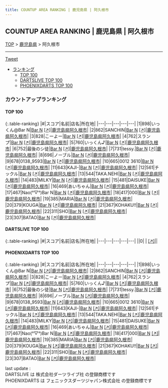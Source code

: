 ```yaml
---
title: COUNTUP AREA RANKING | 鹿児島県 | 阿久根市
---
```

## COUNTUP AREA RANKING | 鹿児島県 | 阿久根市

[TOP](/darts/rank/) > [鹿児島県](/darts/rank/鹿児島県/) > 阿久根市

___

<a href="https://twitter.com/share?ref_src=twsrc%5Etfw" data-text="COUNTUP AREA RANKING | 鹿児島県阿久根市" class="twitter-share-button" data-hashtags="DARTSLIVE,PHOENIXDARTS,darts,ダーツ" data-show-count="false">Tweet</a>

* [ランキング](#カウントアップランキング)
    * [TOP 100](#top-100)
    * [DARTSLIVE TOP 100](#dartslive-top-100)
    * [PHOENIXDARTS TOP 100](#phoenixdarts-top-100)

### カウントアップランキング

#### TOP 100



{:.table-ranking}
|#|スコア|名前|店名|所在地|
|---|---|---|---|---|
|1|898|<span class="rank-name-pd">いっくん@Bar N</span>|<a href="/darts/rank/shops/58765.html">Bar N</a> <a href="https://vs.phoenixdarts.com/jp/shop/shopDetailInfo/s_58765?s_seq=58765">[↗]</a>|<a href="/darts/rank/鹿児島県/阿久根市">鹿児島県阿久根市</a>|
|2|862|<span class="rank-name-pd">SANCHIN</span>|<a href="/darts/rank/shops/58765.html">Bar N</a> <a href="https://vs.phoenixdarts.com/jp/shop/shopDetailInfo/s_58765?s_seq=58765">[↗]</a>|<a href="/darts/rank/鹿児島県/阿久根市">鹿児島県阿久根市</a>|
|3|828|<span class="rank-name-pd">こーよー</span>|<a href="/darts/rank/shops/58765.html">Bar N</a> <a href="https://vs.phoenixdarts.com/jp/shop/shopDetailInfo/s_58765?s_seq=58765">[↗]</a>|<a href="/darts/rank/鹿児島県/阿久根市">鹿児島県阿久根市</a>|
|4|762|<span class="rank-name-pd">スランプ</span>|<a href="/darts/rank/shops/58765.html">Bar N</a> <a href="https://vs.phoenixdarts.com/jp/shop/shopDetailInfo/s_58765?s_seq=58765">[↗]</a>|<a href="/darts/rank/鹿児島県/阿久根市">鹿児島県阿久根市</a>|
|5|760|<span class="rank-name-pd">いっくん♪</span>|<a href="/darts/rank/shops/58765.html">Bar N</a> <a href="https://vs.phoenixdarts.com/jp/shop/shopDetailInfo/s_58765?s_seq=58765">[↗]</a>|<a href="/darts/rank/鹿児島県/阿久根市">鹿児島県阿久根市</a>|
|6|752|<span class="rank-name-pd">最後のシ徒</span>|<a href="/darts/rank/shops/58765.html">Bar N</a> <a href="https://vs.phoenixdarts.com/jp/shop/shopDetailInfo/s_58765?s_seq=58765">[↗]</a>|<a href="/darts/rank/鹿児島県/阿久根市">鹿児島県阿久根市</a>|
|7|731|<span class="rank-name-pd">tessy.</span>|<a href="/darts/rank/shops/58765.html">Bar N</a> <a href="https://vs.phoenixdarts.com/jp/shop/shopDetailInfo/s_58765?s_seq=58765">[↗]</a>|<a href="/darts/rank/鹿児島県/阿久根市">鹿児島県阿久根市</a>|
|8|696|<span class="rank-name-pd">ノーブル</span>|<a href="/darts/rank/shops/58765.html">Bar N</a> <a href="https://vs.phoenixdarts.com/jp/shop/shopDetailInfo/s_58765?s_seq=58765">[↗]</a>|<a href="/darts/rank/鹿児島県/阿久根市">鹿児島県阿久根市</a>|
|9|678|<span class="rank-name-pd">0138_9593</span>|<a href="/darts/rank/shops/58765.html">Bar N</a> <a href="https://vs.phoenixdarts.com/jp/shop/shopDetailInfo/s_58765?s_seq=58765">[↗]</a>|<a href="/darts/rank/鹿児島県/阿久根市">鹿児島県阿久根市</a>|
|10|665|<span class="rank-name-pd">0012 3610</span>|<a href="/darts/rank/shops/58765.html">Bar N</a> <a href="https://vs.phoenixdarts.com/jp/shop/shopDetailInfo/s_58765?s_seq=58765">[↗]</a>|<a href="/darts/rank/鹿児島県/阿久根市">鹿児島県阿久根市</a>|
|11|643|<span class="rank-name-pd">KAJI-</span>|<a href="/darts/rank/shops/58765.html">Bar N</a> <a href="https://vs.phoenixdarts.com/jp/shop/shopDetailInfo/s_58765?s_seq=58765">[↗]</a>|<a href="/darts/rank/鹿児島県/阿久根市">鹿児島県阿久根市</a>|
|12|561|<span class="rank-name-pd">チックル</span>|<a href="/darts/rank/shops/58765.html">Bar N</a> <a href="https://vs.phoenixdarts.com/jp/shop/shopDetailInfo/s_58765?s_seq=58765">[↗]</a>|<a href="/darts/rank/鹿児島県/阿久根市">鹿児島県阿久根市</a>|
|13|544|<span class="rank-name-pd">TAKA.NEHI</span>|<a href="/darts/rank/shops/58765.html">Bar N</a> <a href="https://vs.phoenixdarts.com/jp/shop/shopDetailInfo/s_58765?s_seq=58765">[↗]</a>|<a href="/darts/rank/鹿児島県/阿久根市">鹿児島県阿久根市</a>|
|14|483|<span class="rank-name-pd">MILKY</span>|<a href="/darts/rank/shops/58765.html">Bar N</a> <a href="https://vs.phoenixdarts.com/jp/shop/shopDetailInfo/s_58765?s_seq=58765">[↗]</a>|<a href="/darts/rank/鹿児島県/阿久根市">鹿児島県阿久根市</a>|
|15|481|<span class="rank-name-pd">DAISUKE</span>|<a href="/darts/rank/shops/58765.html">Bar N</a> <a href="https://vs.phoenixdarts.com/jp/shop/shopDetailInfo/s_58765?s_seq=58765">[↗]</a>|<a href="/darts/rank/鹿児島県/阿久根市">鹿児島県阿久根市</a>|
|16|469|<span class="rank-name-pd">あいちゃん</span>|<a href="/darts/rank/shops/58765.html">Bar N</a> <a href="https://vs.phoenixdarts.com/jp/shop/shopDetailInfo/s_58765?s_seq=58765">[↗]</a>|<a href="/darts/rank/鹿児島県/阿久根市">鹿児島県阿久根市</a>|
|17|467|<span class="rank-name-pd">Nao(°▽°)Bar N</span>|<a href="/darts/rank/shops/58765.html">Bar N</a> <a href="https://vs.phoenixdarts.com/jp/shop/shopDetailInfo/s_58765?s_seq=58765">[↗]</a>|<a href="/darts/rank/鹿児島県/阿久根市">鹿児島県阿久根市</a>|
|18|417|<span class="rank-name-pd">000</span>|<a href="/darts/rank/shops/58765.html">Bar N</a> <a href="https://vs.phoenixdarts.com/jp/shop/shopDetailInfo/s_58765?s_seq=58765">[↗]</a>|<a href="/darts/rank/鹿児島県/阿久根市">鹿児島県阿久根市</a>|
|19|385|<span class="rank-name-pd">MARIA</span>|<a href="/darts/rank/shops/58765.html">Bar N</a> <a href="https://vs.phoenixdarts.com/jp/shop/shopDetailInfo/s_58765?s_seq=58765">[↗]</a>|<a href="/darts/rank/鹿児島県/阿久根市">鹿児島県阿久根市</a>|
|20|379|<span class="rank-name-pd">KOUGA</span>|<a href="/darts/rank/shops/58765.html">Bar N</a> <a href="https://vs.phoenixdarts.com/jp/shop/shopDetailInfo/s_58765?s_seq=58765">[↗]</a>|<a href="/darts/rank/鹿児島県/阿久根市">鹿児島県阿久根市</a>|
|21|367|<span class="rank-name-pd">KOHAKU!!</span>|<a href="/darts/rank/shops/58765.html">Bar N</a> <a href="https://vs.phoenixdarts.com/jp/shop/shopDetailInfo/s_58765?s_seq=58765">[↗]</a>|<a href="/darts/rank/鹿児島県/阿久根市">鹿児島県阿久根市</a>|
|22|311|<span class="rank-name-pd">SHO</span>|<a href="/darts/rank/shops/58765.html">Bar N</a> <a href="https://vs.phoenixdarts.com/jp/shop/shopDetailInfo/s_58765?s_seq=58765">[↗]</a>|<a href="/darts/rank/鹿児島県/阿久根市">鹿児島県阿久根市</a>|
|23|307|<span class="rank-name-pd">BATAO</span>|<a href="/darts/rank/shops/58765.html">Bar N</a> <a href="https://vs.phoenixdarts.com/jp/shop/shopDetailInfo/s_58765?s_seq=58765">[↗]</a>|<a href="/darts/rank/鹿児島県/阿久根市">鹿児島県阿久根市</a>|


#### DARTSLIVE TOP 100



{:.table-ranking}
|#|スコア|名前|店名|所在地|
|---|---|---|---|---|
||0|<span class="rank-name-dl"> </span>|<a href="/darts/rank/shops/.html"></a> <a href="">[↗]</a>|<a href="/darts/rank//"></a>|


#### PHOENIXDARTS TOP 100



{:.table-ranking}
|#|スコア|名前|店名|所在地|
|---|---|---|---|---|
|1|898|<span class="rank-name-pd">いっくん@Bar N</span>|<a href="/darts/rank/shops/58765.html">Bar N</a> <a href="https://vs.phoenixdarts.com/jp/shop/shopDetailInfo/s_58765?s_seq=58765">[↗]</a>|<a href="/darts/rank/鹿児島県/阿久根市">鹿児島県阿久根市</a>|
|2|862|<span class="rank-name-pd">SANCHIN</span>|<a href="/darts/rank/shops/58765.html">Bar N</a> <a href="https://vs.phoenixdarts.com/jp/shop/shopDetailInfo/s_58765?s_seq=58765">[↗]</a>|<a href="/darts/rank/鹿児島県/阿久根市">鹿児島県阿久根市</a>|
|3|828|<span class="rank-name-pd">こーよー</span>|<a href="/darts/rank/shops/58765.html">Bar N</a> <a href="https://vs.phoenixdarts.com/jp/shop/shopDetailInfo/s_58765?s_seq=58765">[↗]</a>|<a href="/darts/rank/鹿児島県/阿久根市">鹿児島県阿久根市</a>|
|4|762|<span class="rank-name-pd">スランプ</span>|<a href="/darts/rank/shops/58765.html">Bar N</a> <a href="https://vs.phoenixdarts.com/jp/shop/shopDetailInfo/s_58765?s_seq=58765">[↗]</a>|<a href="/darts/rank/鹿児島県/阿久根市">鹿児島県阿久根市</a>|
|5|760|<span class="rank-name-pd">いっくん♪</span>|<a href="/darts/rank/shops/58765.html">Bar N</a> <a href="https://vs.phoenixdarts.com/jp/shop/shopDetailInfo/s_58765?s_seq=58765">[↗]</a>|<a href="/darts/rank/鹿児島県/阿久根市">鹿児島県阿久根市</a>|
|6|752|<span class="rank-name-pd">最後のシ徒</span>|<a href="/darts/rank/shops/58765.html">Bar N</a> <a href="https://vs.phoenixdarts.com/jp/shop/shopDetailInfo/s_58765?s_seq=58765">[↗]</a>|<a href="/darts/rank/鹿児島県/阿久根市">鹿児島県阿久根市</a>|
|7|731|<span class="rank-name-pd">tessy.</span>|<a href="/darts/rank/shops/58765.html">Bar N</a> <a href="https://vs.phoenixdarts.com/jp/shop/shopDetailInfo/s_58765?s_seq=58765">[↗]</a>|<a href="/darts/rank/鹿児島県/阿久根市">鹿児島県阿久根市</a>|
|8|696|<span class="rank-name-pd">ノーブル</span>|<a href="/darts/rank/shops/58765.html">Bar N</a> <a href="https://vs.phoenixdarts.com/jp/shop/shopDetailInfo/s_58765?s_seq=58765">[↗]</a>|<a href="/darts/rank/鹿児島県/阿久根市">鹿児島県阿久根市</a>|
|9|678|<span class="rank-name-pd">0138_9593</span>|<a href="/darts/rank/shops/58765.html">Bar N</a> <a href="https://vs.phoenixdarts.com/jp/shop/shopDetailInfo/s_58765?s_seq=58765">[↗]</a>|<a href="/darts/rank/鹿児島県/阿久根市">鹿児島県阿久根市</a>|
|10|665|<span class="rank-name-pd">0012 3610</span>|<a href="/darts/rank/shops/58765.html">Bar N</a> <a href="https://vs.phoenixdarts.com/jp/shop/shopDetailInfo/s_58765?s_seq=58765">[↗]</a>|<a href="/darts/rank/鹿児島県/阿久根市">鹿児島県阿久根市</a>|
|11|643|<span class="rank-name-pd">KAJI-</span>|<a href="/darts/rank/shops/58765.html">Bar N</a> <a href="https://vs.phoenixdarts.com/jp/shop/shopDetailInfo/s_58765?s_seq=58765">[↗]</a>|<a href="/darts/rank/鹿児島県/阿久根市">鹿児島県阿久根市</a>|
|12|561|<span class="rank-name-pd">チックル</span>|<a href="/darts/rank/shops/58765.html">Bar N</a> <a href="https://vs.phoenixdarts.com/jp/shop/shopDetailInfo/s_58765?s_seq=58765">[↗]</a>|<a href="/darts/rank/鹿児島県/阿久根市">鹿児島県阿久根市</a>|
|13|544|<span class="rank-name-pd">TAKA.NEHI</span>|<a href="/darts/rank/shops/58765.html">Bar N</a> <a href="https://vs.phoenixdarts.com/jp/shop/shopDetailInfo/s_58765?s_seq=58765">[↗]</a>|<a href="/darts/rank/鹿児島県/阿久根市">鹿児島県阿久根市</a>|
|14|483|<span class="rank-name-pd">MILKY</span>|<a href="/darts/rank/shops/58765.html">Bar N</a> <a href="https://vs.phoenixdarts.com/jp/shop/shopDetailInfo/s_58765?s_seq=58765">[↗]</a>|<a href="/darts/rank/鹿児島県/阿久根市">鹿児島県阿久根市</a>|
|15|481|<span class="rank-name-pd">DAISUKE</span>|<a href="/darts/rank/shops/58765.html">Bar N</a> <a href="https://vs.phoenixdarts.com/jp/shop/shopDetailInfo/s_58765?s_seq=58765">[↗]</a>|<a href="/darts/rank/鹿児島県/阿久根市">鹿児島県阿久根市</a>|
|16|469|<span class="rank-name-pd">あいちゃん</span>|<a href="/darts/rank/shops/58765.html">Bar N</a> <a href="https://vs.phoenixdarts.com/jp/shop/shopDetailInfo/s_58765?s_seq=58765">[↗]</a>|<a href="/darts/rank/鹿児島県/阿久根市">鹿児島県阿久根市</a>|
|17|467|<span class="rank-name-pd">Nao(°▽°)Bar N</span>|<a href="/darts/rank/shops/58765.html">Bar N</a> <a href="https://vs.phoenixdarts.com/jp/shop/shopDetailInfo/s_58765?s_seq=58765">[↗]</a>|<a href="/darts/rank/鹿児島県/阿久根市">鹿児島県阿久根市</a>|
|18|417|<span class="rank-name-pd">000</span>|<a href="/darts/rank/shops/58765.html">Bar N</a> <a href="https://vs.phoenixdarts.com/jp/shop/shopDetailInfo/s_58765?s_seq=58765">[↗]</a>|<a href="/darts/rank/鹿児島県/阿久根市">鹿児島県阿久根市</a>|
|19|385|<span class="rank-name-pd">MARIA</span>|<a href="/darts/rank/shops/58765.html">Bar N</a> <a href="https://vs.phoenixdarts.com/jp/shop/shopDetailInfo/s_58765?s_seq=58765">[↗]</a>|<a href="/darts/rank/鹿児島県/阿久根市">鹿児島県阿久根市</a>|
|20|379|<span class="rank-name-pd">KOUGA</span>|<a href="/darts/rank/shops/58765.html">Bar N</a> <a href="https://vs.phoenixdarts.com/jp/shop/shopDetailInfo/s_58765?s_seq=58765">[↗]</a>|<a href="/darts/rank/鹿児島県/阿久根市">鹿児島県阿久根市</a>|
|21|367|<span class="rank-name-pd">KOHAKU!!</span>|<a href="/darts/rank/shops/58765.html">Bar N</a> <a href="https://vs.phoenixdarts.com/jp/shop/shopDetailInfo/s_58765?s_seq=58765">[↗]</a>|<a href="/darts/rank/鹿児島県/阿久根市">鹿児島県阿久根市</a>|
|22|311|<span class="rank-name-pd">SHO</span>|<a href="/darts/rank/shops/58765.html">Bar N</a> <a href="https://vs.phoenixdarts.com/jp/shop/shopDetailInfo/s_58765?s_seq=58765">[↗]</a>|<a href="/darts/rank/鹿児島県/阿久根市">鹿児島県阿久根市</a>|
|23|307|<span class="rank-name-pd">BATAO</span>|<a href="/darts/rank/shops/58765.html">Bar N</a> <a href="https://vs.phoenixdarts.com/jp/shop/shopDetailInfo/s_58765?s_seq=58765">[↗]</a>|<a href="/darts/rank/鹿児島県/阿久根市">鹿児島県阿久根市</a>|


<div class="footer border-top border-gray-light mt-5 pt-3 text-right text-gray">
    last update : <span style="font-weight: italic" id="foot_last_modified"></span><br />
    DARTSLIVE は 株式会社ダーツライブ社 の登録商標です<br />
    PHOENIXDARTS は フェニックスダーツジャパン株式会社 の登録商標です<br />
</div>

<script src="https://cdnjs.cloudflare.com/ajax/libs/jquery.tablesorter/2.31.3/js/jquery.tablesorter.min.js" integrity="sha512-qzgd5cYSZcosqpzpn7zF2ZId8f/8CHmFKZ8j7mU4OUXTNRd5g+ZHBPsgKEwoqxCtdQvExE5LprwwPAgoicguNg==" crossorigin="anonymous" referrerpolicy="no-referrer"></script>
<link rel="stylesheet" href="https://cdnjs.cloudflare.com/ajax/libs/jquery.tablesorter/2.31.3/css/theme.default.min.css" integrity="sha512-wghhOJkjQX0Lh3NSWvNKeZ0ZpNn+SPVXX1Qyc9OCaogADktxrBiBdKGDoqVUOyhStvMBmJQ8ZdMHiR3wuEq8+w==" crossorigin="anonymous" referrerpolicy="no-referrer" />
<script>
$(function() {
    $(".table-ranking").tablesorter({sortList:[[0, 0]]});
    $("#foot_last_modified").text(formatDate(new Date(document.lastModified), 'yyyy-MM-dd HH:mm:ss'));
});
</script>

<script async src="https://platform.twitter.com/widgets.js" charset="utf-8"></script>